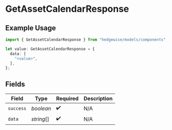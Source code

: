 # GetAssetCalendarResponse

## Example Usage

```typescript
import { GetAssetCalendarResponse } from "hedgewise/models/components";

let value: GetAssetCalendarResponse = {
  data: [
    "<value>",
  ],
};
```

## Fields

| Field              | Type               | Required           | Description        |
| ------------------ | ------------------ | ------------------ | ------------------ |
| `success`          | *boolean*          | :heavy_check_mark: | N/A                |
| `data`             | *string*[]         | :heavy_check_mark: | N/A                |